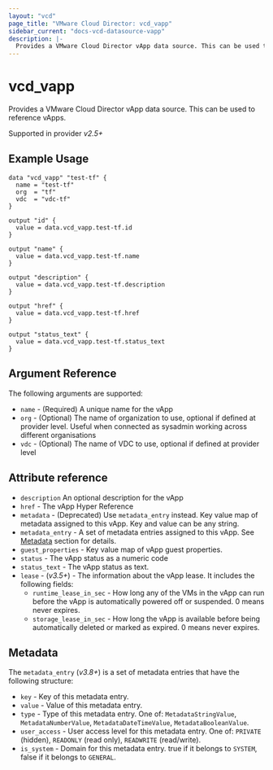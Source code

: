 ```yaml
---
layout: "vcd"
page_title: "VMware Cloud Director: vcd_vapp"
sidebar_current: "docs-vcd-datasource-vapp"
description: |-
  Provides a VMware Cloud Director vApp data source. This can be used to reference vApps.
---
```


# vcd\_vapp

Provides a VMware Cloud Director vApp data source. This can be used to reference vApps.

Supported in provider *v2.5+*

## Example Usage


```hcl
data "vcd_vapp" "test-tf" {
  name = "test-tf"
  org  = "tf"
  vdc  = "vdc-tf"
}

output "id" {
  value = data.vcd_vapp.test-tf.id
}

output "name" {
  value = data.vcd_vapp.test-tf.name
}

output "description" {
  value = data.vcd_vapp.test-tf.description
}

output "href" {
  value = data.vcd_vapp.test-tf.href
}

output "status_text" {
  value = data.vcd_vapp.test-tf.status_text
}
```

## Argument Reference

The following arguments are supported:

* `name` - (Required) A unique name for the vApp
* `org` - (Optional) The name of organization to use, optional if defined at provider level. Useful when connected as sysadmin working across different organisations
* `vdc` - (Optional) The name of VDC to use, optional if defined at provider level

## Attribute reference

* `description` An optional description for the vApp
* `href` - The vApp Hyper Reference
* `metadata` - (Deprecated) Use `metadata_entry` instead. Key value map of metadata assigned to this vApp. Key and value can be any string. 
* `metadata_entry` - A set of metadata entries assigned to this vApp. See [Metadata](#metadata) section for details.
* `guest_properties` -  Key value map of vApp guest properties.
* `status` -  The vApp status as a numeric code
* `status_text` -  The vApp status as text.
* `lease` - (*v3.5+*) - The information about the vApp lease. It includes the following fields:
  * `runtime_lease_in_sec` - How long any of the VMs in the vApp can run before the vApp is automatically powered off or suspended. 0 means never expires.
  * `storage_lease_in_sec` - How long the vApp is available before being automatically deleted or marked as expired. 0 means never expires.

<a id="metadata"></a>
## Metadata

The `metadata_entry` (*v3.8+*) is a set of metadata entries that have the following structure:

* `key` - Key of this metadata entry.
* `value` - Value of this metadata entry.
* `type` - Type of this metadata entry. One of: `MetadataStringValue`, `MetadataNumberValue`, `MetadataDateTimeValue`, `MetadataBooleanValue`.
* `user_access` - User access level for this metadata entry. One of: `PRIVATE` (hidden), `READONLY` (read only), `READWRITE` (read/write).
* `is_system` - Domain for this metadata entry. true if it belongs to `SYSTEM`, false if it belongs to `GENERAL`.
